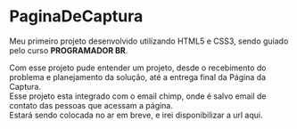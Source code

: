 # PaginaDeCaptura

Meu primeiro projeto desenvolvido utilizando HTML5 e CSS3, sendo guiado pelo curso <b>PROGRAMADOR BR</b>.

Com esse projeto pude entender um projeto, desde o recebimento do problema e planejamento da solução, até a entrega final da Página da Captura.<br>
Esse projeto esta integrado com o email chimp, onde é salvo email de contato das pessoas que acessam a página.<br>
Estará sendo colocada no ar em breve, e irei disponibilizar a url aqui.

